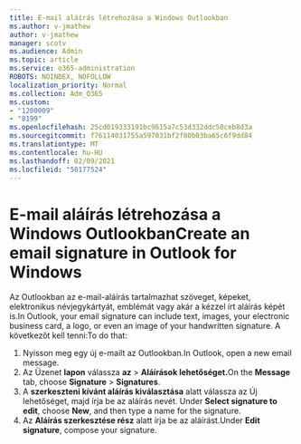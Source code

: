 ```yaml
---
title: E-mail aláírás létrehozása a Windows Outlookban
ms.author: v-jmathew
author: v-jmathew
manager: scotv
ms.audience: Admin
ms.topic: article
ms.service: o365-administration
ROBOTS: NOINDEX, NOFOLLOW
localization_priority: Normal
ms.collection: Adm_O365
ms.custom:
- "1200009"
- "8199"
ms.openlocfilehash: 25cd019333191bc9615a7c53d332ddc50ceb8d3a
ms.sourcegitcommit: f76114031755a597031bf2f80b03ba65c6f9dd84
ms.translationtype: MT
ms.contentlocale: hu-HU
ms.lasthandoff: 02/09/2021
ms.locfileid: "50177524"
---
```

# <a name="create-an-email-signature-in-outlook-for-windows"></a><span data-ttu-id="1109e-102">E-mail aláírás létrehozása a Windows Outlookban</span><span class="sxs-lookup"><span data-stu-id="1109e-102">Create an email signature in Outlook for Windows</span></span>

<span data-ttu-id="1109e-103">Az Outlookban az e-mail-aláírás tartalmazhat szöveget, képeket, elektronikus névjegykártyát, emblémát vagy akár a kézzel írt aláírás képét is.</span><span class="sxs-lookup"><span data-stu-id="1109e-103">In Outlook, your email signature can include text, images, your electronic business card, a logo, or even an image of your handwritten signature.</span></span> <span data-ttu-id="1109e-104">A következőt kell tenni:</span><span class="sxs-lookup"><span data-stu-id="1109e-104">To do that:</span></span>

1. <span data-ttu-id="1109e-105">Nyisson meg egy új e-mailt az Outlookban.</span><span class="sxs-lookup"><span data-stu-id="1109e-105">In Outlook, open a new email message.</span></span>
2. <span data-ttu-id="1109e-106">Az Üzenet **lapon** válassza **az**  >  **Aláírások lehetőséget.**</span><span class="sxs-lookup"><span data-stu-id="1109e-106">On the **Message** tab, choose **Signature** > **Signatures**.</span></span>
3. <span data-ttu-id="1109e-107">A **szerkeszteni kívánt aláírás kiválasztása** alatt válassza az Új lehetőséget, majd írja be az aláírás nevét. </span><span class="sxs-lookup"><span data-stu-id="1109e-107">Under **Select signature to edit**, choose **New**, and then type a name for the signature.</span></span>
4. <span data-ttu-id="1109e-108">Az **Aláírás szerkesztése rész** alatt írja be az aláírást.</span><span class="sxs-lookup"><span data-stu-id="1109e-108">Under **Edit signature**, compose your signature.</span></span>
